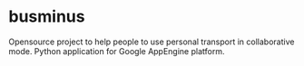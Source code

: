 busminus
========

Opensource project to help people to use personal transport in collaborative mode. Python application for Google AppEngine platform.